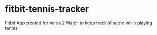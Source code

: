 # fitbit-tennis-tracker
Fitbit App created for Versa 2 Watch to keep track of score while playing tennis
